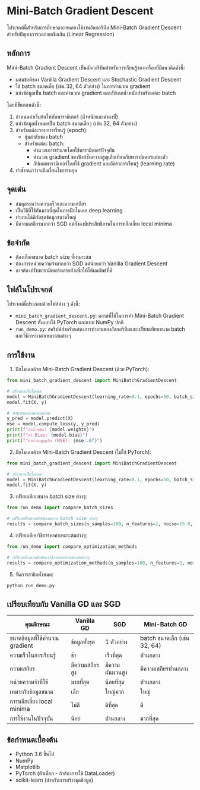 # Mini-Batch Gradient Descent

โปรเจกต์นี้สำหรับการศึกษาและทดลองใช้งานอัลกอริทึม Mini-Batch Gradient Descent สำหรับปัญหาการถดถอยเชิงเส้น (Linear Regression)

## หลักการ

Mini-Batch Gradient Descent เป็นอัลกอริทึมสำหรับการเรียนรู้ของเครื่องที่มีแนวคิดดังนี้:
- ผสมข้อดีของ Vanilla Gradient Descent และ Stochastic Gradient Descent
- ใช้ batch ขนาดเล็ก (เช่น 32, 64 ตัวอย่าง) ในการคำนวณ gradient
- แบ่งข้อมูลเป็น batch และคำนวณ gradient และอัปเดตน้ำหนักสำหรับแต่ละ batch

โดยมีขั้นตอนดังนี้:
1. กำหนดค่าเริ่มต้นให้กับพารามิเตอร์ (น้ำหนักและค่าคงที่)
2. แบ่งข้อมูลทั้งหมดเป็น batch ขนาดเล็กๆ (เช่น 32, 64 ตัวอย่าง)
3. สำหรับแต่ละรอบการเรียนรู้ (epoch):
   - สุ่มลำดับของ batch
   - สำหรับแต่ละ batch:
     - คำนวณการทำนายโดยใช้พารามิเตอร์ปัจจุบัน
     - คำนวณ gradient ของฟังก์ชันความสูญเสียเทียบกับพารามิเตอร์แต่ละตัว
     - อัปเดตพารามิเตอร์โดยใช้ gradient และอัตราการเรียนรู้ (learning rate)
4. ทำซ้ำจนกว่าจะถึงเงื่อนไขการหยุด

## จุดเด่น
- สมดุลระหว่างความเร็วและความเสถียร
- เป็นวิธีที่ใช้กันมากที่สุดในการฝึกโมเดล deep learning
- ทำงานได้ดีกับชุดข้อมูลขนาดใหญ่
- มีความเสถียรมากกว่า SGD แต่ยังคงมีประสิทธิภาพในการหลีกเลี่ยง local minima

## ข้อจำกัด
- ต้องเลือกขนาด batch size ที่เหมาะสม
- ต้องการหน่วยความจำมากกว่า SGD แต่น้อยกว่า Vanilla Gradient Descent
- อาจต้องปรับพารามิเตอร์หลายตัวเพื่อให้ได้ผลลัพธ์ที่ดี

## ไฟล์ในโปรเจกต์

โปรเจกต์นี้ประกอบด้วยไฟล์ต่าง ๆ ดังนี้:

- `mini_batch_gradient_descent.py`: คลาสที่ใช้ในการทำ Mini-Batch Gradient Descent ทั้งแบบใช้ PyTorch และแบบ NumPy ปกติ
- `run_demo.py`: สคริปต์สำหรับแสดงการทำงานของอัลกอริทึมและเปรียบเทียบขนาด batch และวิธีการหาค่าเหมาะสมต่างๆ

## การใช้งาน

1. ฝึกโมเดลด้วย Mini-Batch Gradient Descent (ด้วย PyTorch):
```python
from mini_batch_gradient_descent import MiniBatchGradientDescent

# สร้างและฝึกโมเดล
model = MiniBatchGradientDescent(learning_rate=0.1, epochs=50, batch_size=32, use_pytorch=True)
model.fit(X, y)

# ทำนายและแสดงผลลัพธ์
y_pred = model.predict(X)
mse = model.compute_loss(y, y_pred)
print(f"ค่าน้ำหนัก: {model.weights}")
print(f"ค่า Bias: {model.bias}")
print(f"ค่าความสูญเสีย (MSE): {mse:.6f}")
```

2. ฝึกโมเดลด้วย Mini-Batch Gradient Descent (ไม่ใช้ PyTorch):
```python
from mini_batch_gradient_descent import MiniBatchGradientDescent

# สร้างและฝึกโมเดล
model = MiniBatchGradientDescent(learning_rate=0.1, epochs=50, batch_size=32, use_pytorch=False)
model.fit(X, y)
```

3. เปรียบเทียบขนาด batch size ต่างๆ:
```python
from run_demo import compare_batch_sizes

# เปรียบเทียบผลลัพธ์ของขนาด batch size ต่างๆ
results = compare_batch_sizes(n_samples=100, n_features=1, noise=15.0, learning_rate=0.1, epochs=50)
```

4. เปรียบเทียบวิธีการหาค่าเหมาะสมต่างๆ:
```python
from run_demo import compare_optimization_methods

# เปรียบเทียบผลลัพธ์ของวิธีการหาค่าเหมาะสมต่างๆ
results = compare_optimization_methods(n_samples=100, n_features=1, noise=15.0, learning_rate=0.1, epochs=50)
```

5. รันการสาธิตทั้งหมด:
```bash
python run_demo.py
```

## เปรียบเทียบกับ Vanilla GD และ SGD

| คุณลักษณะ                  | Vanilla GD               | SGD                       | Mini-Batch GD             |
|----------------------------|--------------------------|-----------------------------|---------------------------|
| ขนาดข้อมูลที่ใช้คำนวณ gradient | ข้อมูลทั้งชุด              | 1 ตัวอย่าง                  | batch ขนาดเล็ก (เช่น 32, 64) |
| ความเร็วในการเรียนรู้         | ช้า                      | เร็วที่สุด                  | ปานกลาง                   |
| ความเสถียร                 | มีความเสถียรสูง            | มีความผันผวนสูง              | มีความเสถียรปานกลาง        |
| หน่วยความจำที่ใช้            | มากที่สุด                 | น้อยที่สุด                  | ปานกลาง                   |
| เหมาะกับข้อมูลขนาด           | เล็ก                     | ใหญ่มาก                    | ใหญ่                      |
| การหลีกเลี่ยง local minima   | ไม่ดี                    | ดีที่สุด                    | ดี                        |
| การใช้งานในปัจจุบัน          | น้อย                     | ปานกลาง                    | มากที่สุด                  |

## ข้อกำหนดเบื้องต้น

- Python 3.6 ขึ้นไป
- NumPy
- Matplotlib
- PyTorch (ตัวเลือก - ถ้าต้องการใช้ DataLoader)
- scikit-learn (สำหรับการสร้างชุดข้อมูล) 
